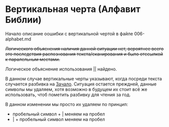 # Вертикальная черта (Алфавит Библии)

Начало описание оошибки с вертикальной чертой в файле 006-alphabet.md

~~Логического объяснения наличия данной ситуации нет, вероятнее всего это последствия распознования текста/сканирования и было отссылкой к паралельным местами.~~

Логическое объяснение использования || найдено.

В данном случае вертикальные черты указывают, когда посреди текста случается разбивка на [Зачало](https://ru.wikipedia.org/wiki/%D0%97%D0%B0%D1%87%D0%B0%D0%BB%D0%BE). Ситуация остается преждней, данные символы мы удаляем, хотя возможно в будущем их стоит всё же использовать, чтоб пометить разбивку для чтения за год.

В данном изменении мы просто их удаляем по принцип:

* пробельный символ + | меняем на пробел
* | + пробельный символ меняем на пробел
